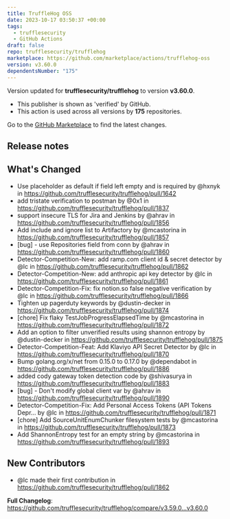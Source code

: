 ```yaml
---
title: TruffleHog OSS
date: 2023-10-17 03:50:37 +00:00
tags:
  - trufflesecurity
  - GitHub Actions
draft: false
repo: trufflesecurity/trufflehog
marketplace: https://github.com/marketplace/actions/trufflehog-oss
version: v3.60.0
dependentsNumber: "175"
---
```



Version updated for **trufflesecurity/trufflehog** to version **v3.60.0**.
- This publisher is shown as 'verified' by GitHub.
- This action is used across all versions by **175** repositories.

Go to the [GitHub Marketplace](https://github.com/marketplace/actions/trufflehog-oss) to find the latest changes.

## Release notes

## What's Changed
* Use placeholder as default if field left empty and is required by @hxnyk in https://github.com/trufflesecurity/trufflehog/pull/1642
* add tristate verification to postman by @0x1 in https://github.com/trufflesecurity/trufflehog/pull/1837
* support insecure TLS for Jira and Jenkins by @ahrav in https://github.com/trufflesecurity/trufflehog/pull/1856
* Add include and ignore list to Artifactory by @mcastorina in https://github.com/trufflesecurity/trufflehog/pull/1857
* [bug] - use Repositories field from conn by @ahrav in https://github.com/trufflesecurity/trufflehog/pull/1860
* Detector-Competition-New: add ramp.com client id & secret detector by @lc in https://github.com/trufflesecurity/trufflehog/pull/1862
* Detector-Competition-New: add anthropic api key detector by @lc in https://github.com/trufflesecurity/trufflehog/pull/1861
* Detector-Competition-Fix: fix notion.so false negative verification by @lc in https://github.com/trufflesecurity/trufflehog/pull/1866
* Tighten up pagerduty keywords by @dustin-decker in https://github.com/trufflesecurity/trufflehog/pull/1874
* [chore] Fix flaky TestJobProgressElapsedTime by @mcastorina in https://github.com/trufflesecurity/trufflehog/pull/1872
* Add an option to filter unverified results using shannon entropy by @dustin-decker in https://github.com/trufflesecurity/trufflehog/pull/1875
* Detector-Competition-Feat: Add Klaviyo API Secret Detector by @lc in https://github.com/trufflesecurity/trufflehog/pull/1870
* Bump golang.org/x/net from 0.15.0 to 0.17.0 by @dependabot in https://github.com/trufflesecurity/trufflehog/pull/1886
* added cody gateway token detection code by @shivasurya in https://github.com/trufflesecurity/trufflehog/pull/1883
* [bug] - Don't modify global client var by @ahrav in https://github.com/trufflesecurity/trufflehog/pull/1890
* Detector-Competition-Fix: Add Personal Access Tokens (API Tokens Depr… by @lc in https://github.com/trufflesecurity/trufflehog/pull/1871
* [chore] Add SourceUnitEnumChunker filesystem tests by @mcastorina in https://github.com/trufflesecurity/trufflehog/pull/1873
* Add ShannonEntropy test for an empty string by @mcastorina in https://github.com/trufflesecurity/trufflehog/pull/1893

## New Contributors
* @lc made their first contribution in https://github.com/trufflesecurity/trufflehog/pull/1862

**Full Changelog**: https://github.com/trufflesecurity/trufflehog/compare/v3.59.0...v3.60.0
